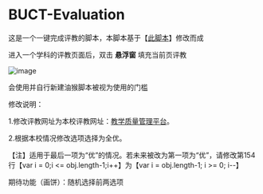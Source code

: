 # BUCT-Evaluation
这是一个一键完成评教的脚本，本脚本基于【[此脚本](https://github.com/Li7777777/tustPJ)】修改而成

进入一个学科的评教页面后，双击 **悬浮窗** 填充当前页评教

![image](https://user-images.githubusercontent.com/66006338/141921480-c45ff006-bd7a-4b6a-85b7-751a7ae97891.png)


会使用并自行新建油猴脚本被视为使用的门槛


修改说明：

1.修改评教网址为本校评教网址：[教学质量管理平台](https://jpv2-2.mycospxk.com/wx/ver2.33.0/index.html?v=2.33.0#/user/login)。

2.根据本校情况修改选项选择为全优。

【注】适用于最后一项为“优”的情况。若未来被改为第一项为“优”，请修改第154行【var i = 0;i <= obj.length-1;i++】为【var i = obj.length-1; i >= 0; i--】

期待功能（画饼）：随机选择前两选项

